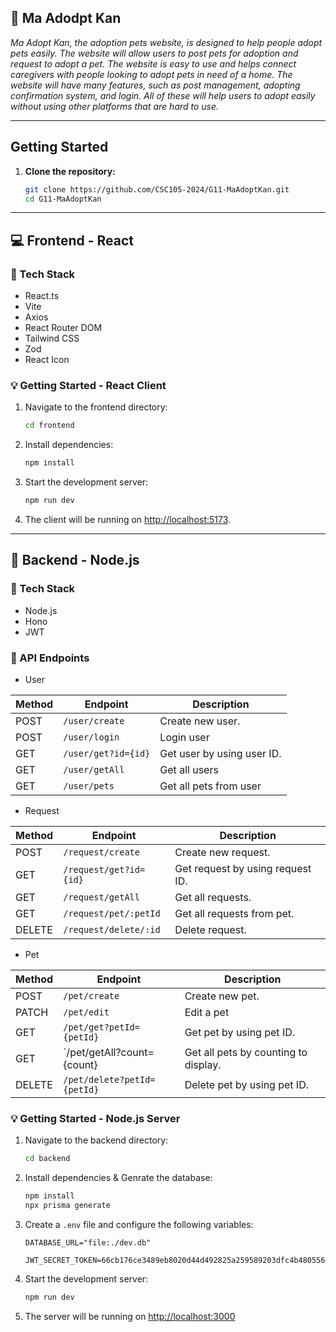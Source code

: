 
## :dog: Ma Adodpt Kan

_Ma Adopt Kan, the adoption pets website, is designed to help people adopt pets easily. The website will allow users to post pets for adoption and request to adopt a pet. The website is easy to use and helps connect caregivers with people looking to adopt pets in need of a home. The website will have many features, such as post management, adopting confirmation system, and login. All of these will help users to adopt easily without using other platforms that are hard to use._

---

##  Getting Started

1. **Clone the repository:**
   ```bash
   git clone https://github.com/CSC105-2024/G11-MaAdoptKan.git
   cd G11-MaAdoptKan
   ```

---
## :computer: Frontend - React

### :space_invader: Tech Stack

- React.ts
- Vite
- Axios
- React Router DOM
- Tailwind CSS
- Zod
- React Icon

### :bulb: Getting Started - React Client

1. Navigate to the frontend directory:
   ```bash
   cd frontend
   ```

2. Install dependencies:
   ```bash
   npm install
   ```

3. Start the development server:
   ```bash
   npm run dev
   ```

4. The client will be running on [http://localhost:5173](http://localhost:5173).

---

## :open_file_folder: Backend - Node.js

### :space_invader: Tech Stack

- Node.js
- Hono
- JWT

### :electric_plug: API Endpoints

- User 

| Method |          Endpoint        |        Description           |
|--------|--------------------------|------------------------------|
| POST   | `/user/create`           | Create new user.             |
| POST   | `/user/login`            | Login user                   |
| GET    | `/user/get?id={id}`      | Get user by using user ID.   |
| GET    | `/user/getAll`           | Get all users                |
| GET    | `/user/pets`             | Get all pets from user       |



- Request

| Method |       Endpoint        |               Description                    |
|--------|-----------------------|----------------------------------------------|
| POST   | `/request/create`     | Create new request.                          |
| GET    | `/request/get?id={id}`| Get request by using request ID.             |
| GET    | `/request/getAll`     | Get all requests.                            |
| GET    | `/request/pet/:petId` | Get all requests from pet.                   |
| DELETE | `/request/delete/:id` | Delete request.                              |

- Pet

| Method |            Endpoint            |               Description                    |
|--------|--------------------------------|----------------------------------------------|
| POST   | `/pet/create`                  | Create new pet.                              |
| PATCH  | `/pet/edit`                    | Edit a pet                                   |
| GET    | `/pet/get?petId={petId}`       | Get pet by using pet ID.                     |
| GET    | `/pet/getAll?count={count}     | Get all pets by counting to display.         |
| DELETE | `/pet/delete?petId={petId}`    | Delete pet by using pet ID.                  |


### :bulb: Getting Started - Node.js Server

1. Navigate to the backend directory:
   ```bash
   cd backend
   ```

2. Install dependencies & Genrate the database:
   ```bash
   npm install
   npx prisma generate
   ```

3. Create a `.env` file and configure the following variables:
   ```
   DATABASE_URL="file:./dev.db"

   JWT_SECRET_TOKEN=66cb176ce3489eb8020d44d492825a259589203dfc4b480556d97f51a742d2a1
   ```

4. Start the development server:
   ```bash
   npm run dev
   ```

5. The server will be running on [http://localhost:3000](http://localhost:3000)

